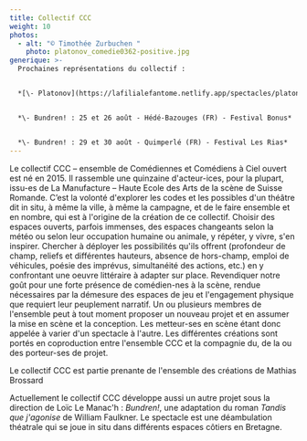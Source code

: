 ```yaml
---
title: Collectif CCC
weight: 10
photos:
  - alt: "© Timothée Zurbuchen "
    photo: platonov_comedie0362-positive.jpg
generique: >-
  Prochaines représentations du collectif :


  *[\- Platonov](https://lafilialefantome.netlify.app/spectacles/platonov/) : [24 et 25 juin 2023 - Mende (FR) - Scènes Croisées de la Lozère et Théatre de Mende](https://scenescroisees.fr/blog/spectacles/platonov-dapres-anton-tchekov/)*


  *\- Bundren! : 25 et 26 août - Hédé-Bazouges (FR) - Festival Bonus*


  *\- Bundren! : 29 et 30 août - Quimperlé (FR) - Festival Les Rias*
---
```

Le collectif CCC – ensemble de Comédiennes et Comédiens à Ciel ouvert est né en 2015. Il rassemble une quinzaine d'acteur-ices, pour la plupart, issu-es de La Manufacture – Haute Ecole des Arts de la scène de Suisse Romande. C’est la volonté d'explorer les codes et les possibles d'un théâtre dit in situ, à même la ville, à même la campagne, et de le faire ensemble et en nombre, qui est à l'origine de la création de ce collectif.
Choisir des espaces ouverts, parfois immenses, des espaces changeants selon la météo ou selon leur occupation humaine ou animale, y répéter, y vivre, s'en inspirer. Chercher à déployer les possibilités qu'ils offrent (profondeur de champ, reliefs et différentes hauteurs, absence de hors-champ, emploi de véhicules, poésie des imprévus, simultanéité des actions, etc.) en y confrontant une oeuvre littéraire à adapter sur place. Revendiquer notre goût pour une forte présence de comédien-nes à la scène, rendue nécessaires par la démesure des espaces de jeu et l'engagement physique que requiert leur peuplement narratif.
Un ou plusieurs membres de l'ensemble peut à tout moment proposer un nouveau projet et en assumer la mise en scène et la conception. Les metteur-ses en scène étant donc appelée à varier d'un spectacle à l'autre.
Les différentes créations sont portés en coproduction entre l'ensemble CCC et la compagnie du, de la ou des porteur-ses de projet.

Le collectif CCC est partie prenante de l'ensemble des créations de Mathias Brossard

Actuellement le collectif CCC développe aussi un autre projet sous la direction de Loïc Le Manac'h : *Bundren!*, une adaptation du roman *Tandis que j'agonise* de William Faulkner. Le spectacle est une déambulation théatrale qui se joue in situ dans différents espaces côtiers en Bretagne.